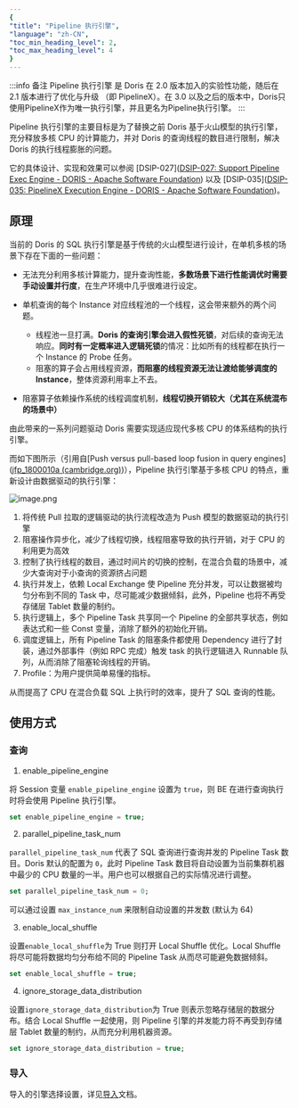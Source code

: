 ```yaml
---
{
"title": "Pipeline 执行引擎",
"language": "zh-CN",
"toc_min_heading_level": 2,
"toc_max_heading_level": 4
}
---
```


<!--
Licensed to the Apache Software Foundation (ASF) under one
or more contributor license agreements.  See the NOTICE file
distributed with this work for additional information
regarding copyright ownership.  The ASF licenses this file
to you under the Apache License, Version 2.0 (the
"License"); you may not use this file except in compliance
with the License.  You may obtain a copy of the License at

  http://www.apache.org/licenses/LICENSE-2.0

Unless required by applicable law or agreed to in writing,
software distributed under the License is distributed on an
"AS IS" BASIS, WITHOUT WARRANTIES OR CONDITIONS OF ANY
KIND, either express or implied.  See the License for the
specific language governing permissions and limitations
under the License.
-->




:::info 备注
Pipeline 执行引擎 是 Doris 在 2.0 版本加入的实验性功能，随后在 2.1 版本进行了优化与升级 （即 PipelineX）。在 3.0 以及之后的版本中，Doris只使用PipelineX作为唯一执行引擎，并且更名为Pipeline执行引擎。
:::

Pipeline 执行引擎的主要目标是为了替换之前 Doris 基于火山模型的执行引擎，充分释放多核 CPU 的计算能力，并对 Doris 的查询线程的数目进行限制，解决 Doris 的执行线程膨胀的问题。

它的具体设计、实现和效果可以参阅 [DSIP-027]([DSIP-027: Support Pipeline Exec Engine - DORIS - Apache Software Foundation](https://cwiki.apache.org/confluence/display/DORIS/DSIP-027%3A+Support+Pipeline+Exec+Engine)) 以及 [DSIP-035]([DSIP-035: PipelineX Execution Engine - DORIS - Apache Software Foundation](https://cwiki.apache.org/confluence/display/DORIS/DSIP-035%3A+PipelineX+Execution+Engine))。

## 原理

当前的 Doris 的 SQL 执行引擎是基于传统的火山模型进行设计，在单机多核的场景下存在下面的一些问题：
* 无法充分利用多核计算能力，提升查询性能，**多数场景下进行性能调优时需要手动设置并行度**，在生产环境中几乎很难进行设定。

* 单机查询的每个 Instance 对应线程池的一个线程，这会带来额外的两个问题。
    * 线程池一旦打满。**Doris 的查询引擎会进入假性死锁**，对后续的查询无法响应。**同时有一定概率进入逻辑死锁**的情况：比如所有的线程都在执行一个 Instance 的 Probe 任务。
    * 阻塞的算子会占用线程资源，**而阻塞的线程资源无法让渡给能够调度的 Instance**，整体资源利用率上不去。

* 阻塞算子依赖操作系统的线程调度机制，**线程切换开销较大（尤其在系统混布的场景中）**

由此带来的一系列问题驱动 Doris 需要实现适应现代多核 CPU 的体系结构的执行引擎。

而如下图所示（引用自[Push versus pull-based loop fusion in query engines]([jfp_1800010a (cambridge.org)](https://www.cambridge.org/core/services/aop-cambridge-core/content/view/D67AE4899E87F4B5102F859B0FC02045/S0956796818000102a.pdf/div-class-title-push-versus-pull-based-loop-fusion-in-query-engines-div.pdf))），Pipeline 执行引擎基于多核 CPU 的特点，重新设计由数据驱动的执行引擎：

![image.png](/images/pipeline-execution-engine.png)

1. 将传统 Pull 拉取的逻辑驱动的执行流程改造为 Push 模型的数据驱动的执行引擎
2. 阻塞操作异步化，减少了线程切换，线程阻塞导致的执行开销，对于 CPU 的利用更为高效
3. 控制了执行线程的数目，通过时间片的切换的控制，在混合负载的场景中，减少大查询对于小查询的资源挤占问题
4. 执行并发上，依赖 Local Exchange 使 Pipeline 充分并发，可以让数据被均匀分布到不同的 Task 中，尽可能减少数据倾斜，此外，Pipeline 也将不再受存储层 Tablet 数量的制约。
5. 执行逻辑上，多个 Pipeline Task 共享同一个 Pipeline 的全部共享状态，例如表达式和一些 Const 变量，消除了额外的初始化开销。
6. 调度逻辑上，所有 Pipeline Task 的阻塞条件都使用 Dependency 进行了封装，通过外部事件（例如 RPC 完成）触发 task 的执行逻辑进入 Runnable 队列，从而消除了阻塞轮询线程的开销。
7. Profile：为用户提供简单易懂的指标。

从而提高了 CPU 在混合负载 SQL 上执行时的效率，提升了 SQL 查询的性能。

## 使用方式

### 查询

1. enable_pipeline_engine

将 Session 变量 `enable_pipeline_engine` 设置为 `true`，则 BE 在进行查询执行时将会使用 Pipeline 执行引擎。

```SQL
set enable_pipeline_engine = true;
```

2. parallel_pipeline_task_num

`parallel_pipeline_task_num` 代表了 SQL 查询进行查询并发的 Pipeline Task 数目。Doris 默认的配置为 `0`，此时 Pipeline Task 数目将自动设置为当前集群机器中最少的 CPU 数量的一半。用户也可以根据自己的实际情况进行调整。

```SQL
set parallel_pipeline_task_num = 0;
```

可以通过设置 `max_instance_num` 来限制自动设置的并发数 (默认为 64)

3. enable_local_shuffle

设置`enable_local_shuffle`为 True 则打开 Local Shuffle 优化。Local Shuffle 将尽可能将数据均匀分布给不同的 Pipeline Task 从而尽可能避免数据倾斜。

```SQL
set enable_local_shuffle = true;
```

4. ignore_storage_data_distribution

设置`ignore_storage_data_distribution`为 True 则表示忽略存储层的数据分布。结合 Local Shuffle 一起使用，则 Pipeline 引擎的并发能力将不再受到存储层 Tablet 数量的制约，从而充分利用机器资源。

```SQL
set ignore_storage_data_distribution = true;
```

### 导入

导入的引擎选择设置，详见[导入](../../data-operate/import/load-manual)文档。
